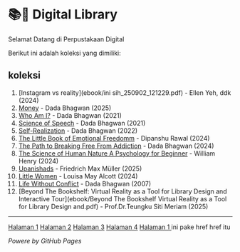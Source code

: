 # 📚🦖 Digital Library

Selamat Datang di Perpustakaan Digital

Berikut ini adalah koleksi yang dimiliki:
## koleksi

1. [Instagram vs reality](ebook/ini sih_250902_121229.pdf) - Ellen Yeh, ddk (2024)
2. [Money](ebook/The-Science-Of-Money.pdf) - Dada Bhagwan (2025)
3. [Who Am I?](ebook/Who-Am-I.pdf) - Dada Bhagwan (2021)
4. [Science of Speech](ebook/Science-Of-Speech.pdf) - Dada Bhagwan (2021)
5. [Self-Realization](ebook/Simple-and-Effective-Science-For-Self-Realization.pdf) - Dada Bhagwan (2022)
6. [The Little Book of Emotional Freedomm](ebook/The-Little-Book-of-Emotional-Freedom.pdf) - Dipanshu Rawal (2024)
7. [The Path to Breaking Free From Addiction](ebook/The-Path-to-Breaking-Free-From-Addiction.pdf) - Dada Bhagwan (2024)
8. [The Science of Human Nature A Psychology for Beginner](ebook/The-Science-of-Human-Nature-A-Psychology-for-Beginners.pdf) - William Henry (2024)
9. [Upanishads](ebook/Upanishads.pdf) - Friedrich Max Müller (2025)
10. [Little Women](ebook/Little-Women.pdf) - Louisa May Alcott (2024)
11. [Life Without Conflict](ebook/Life-Without-Conflict.pdf) - Dada Bhagwan (2007)
12. [Beyond The Bookshelf: Virtual Reality as a Tool for Library Design and Interactive Tour](ebook/Beyond The Bookshelf Virtual Reality as a Tool for Library Design and.pdf) - Prof.Dr.Teungku Siti Meriam (2025)

---

[Halaman 1](webti/halaman1.html) [Halaman 2](webti/halaman2.html) [Halaman 3](webti/halaman3.html) [Halaman 4](webti/halaman4.html)
<a href="webti/halaman1.html"> Halaman 1 </a> ini pake href href itu


*Powere by GitHub Pages*
